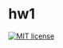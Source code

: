 # hw1

[![MIT license](https://img.shields.io/badge/license-MIT-blue.svg)](https://github.com/madhypnofrog/fp-homework/blob/master/hw1/LICENSE)
